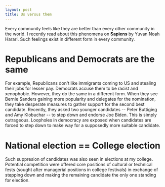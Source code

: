 ```yaml
---
layout: post
title: Us versus them
---
```


Every community feels like they are better than every other community in the world. I recently read about this phenomena on **Sapiens** by Yuvan Noah Harari. Such feelings exist in different form in every community.

# Republicans and Democrats are the same
For example, Republicans don't like immigrants coming to US and stealing their jobs for lesser pay. Democrats accuse them to be racist and xenophobic. However, they do the same in a different form. When they see Bernie Sanders gaining more popularity and delegates for the nomination, they take desperate measures to gather support for the second best candidate. Recently, they asked two younger candidates -- Peter Buttigieg and Amy Klobuchar -- to step down and endorse Joe Biden. This is simply outrageous. Loopholes in democracy are exposed when candidates are forced to step down to make way for a supposedly more suitable candidate.

# National election == College election
Such suppresion of candidates was also seen in elections at my college. Potential competition were offered core positions of cultural or technical fests (sought after managerial positions in college festivals) in exchange of stepping down and making the remaining candidate the only one standing for election.